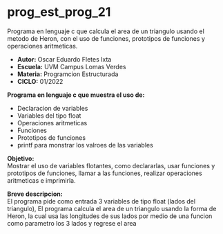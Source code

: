# prog_est_prog_21
Programa en lenguaje c que calcula el area de un triangulo usando el metodo de Heron, con el uso de funciones, prototipos de funciones y operaciones aritmeticas.
* <b> Autor:</b> Oscar Eduardo Fletes Ixta
* <b> Escuela:</b> UVM Campus Lomas Verdes
* <b> Materia:</b> Programcion Estructurada
* <b> CICLO:</b> 01/2022

<b> Programa en lenguaje c que muestra el uso de:</b>
* Declaracion de variables 
* Variables del tipo float
* Operaciones aritmeticas 
* Funciones
* Prototipos de funciones
* printf para monstrar los valroes de las variables

<b> Objetivo:</b>
<br>
Mostrar el uso de variables flotantes, como declararlas, usar funciones y prototipos de funciones, llamar a las funciones, realizar operaciones aritmeticas e imprimirla.

<b> Breve descripcion:</b>
<br>
El programa  pide como entrada 3 variables de tipo float (lados del triangulo),
El programa calcula el area de un triangulo usando la forma de Heron, la cual usa las longitudes de sus lados por medio de una funcion como parametro los 3 lados y regrese el area 
